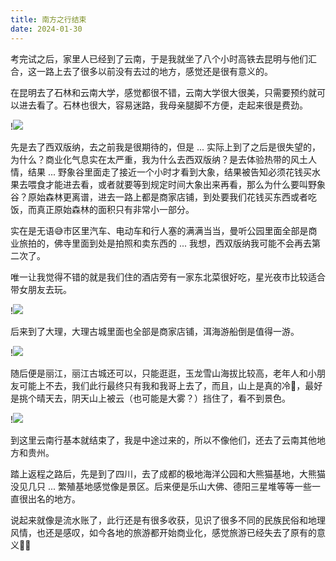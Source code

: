 ```yaml
---
title: 南方之行结束
date: 2024-01-30
---
```


考完试之后，家里人已经到了云南，于是我就坐了八个小时高铁去昆明与他们汇合，这一路上去了很多以前没有去过的地方，感觉还是很有意义的。

<!--more-->

在昆明去了石林和云南大学，感觉都很不错，云南大学很大很美，只需要预约就可以进去看了。石林也很大，容易迷路，我母亲腿脚不方便，走起来很是费劲。

!![](https://images.yuanj.top/202401301150556.jpg)

先是去了西双版纳，去之前我是很期待的，但是 ... 实际上到了之后是很失望的，为什么？商业化气息实在太严重，我为什么去西双版纳？是去体验热带的风土人情，结果 ... 野象谷里面走了接近一个小时才看到大象，结果被告知必须花钱买水果去喂食才能进去看，或者就要等到规定时间大象出来再看，那么为什么要叫野象谷？原始森林更离谱，进去一路上都是商家店铺，到处要我们花钱买东西或者吃饭，而真正原始森林的面积只有非常小一部分。

实在是无语😅市区里汽车、电动车和行人塞的满满当当，曼听公园里面全部是商业旅拍的，佛寺里面到处是拍照和卖东西的 ... 我想，西双版纳我可能不会再去第二次了。

唯一让我觉得不错的就是我们住的酒店旁有一家东北菜很好吃，星光夜市比较适合带女朋友去玩。

!![](https://images.yuanj.top/202401301154920.jpg)

后来到了大理，大理古城里面也全部是商家店铺，洱海游船倒是值得一游。

!![](https://images.yuanj.top/202401301158455.jpg)

随后便是丽江，丽江古城还可以，只能逛逛，玉龙雪山海拔比较高，老年人和小朋友可能上不去，我们此行最终只有我和我哥上去了，而且，山上是真的冷🥶，最好是挑个晴天去，阴天山上被云（也可能是大雾？）挡住了，看不到景色。

!![](https://images.yuanj.top/202401301159840.jpg)

到这里云南行基本就结束了，我是中途过来的，所以不像他们，还去了云南其他地方和贵州。

踏上返程之路后，先是到了四川，去了成都的极地海洋公园和大熊猫基地，大熊猫没见几只 ... 繁殖基地感觉像是景区。后来便是乐山大佛、德阳三星堆等等一些一直很出名的地方。

说起来就像是流水账了，此行还是有很多收获，见识了很多不同的民族民俗和地理风情，也还是感叹，如今各地的旅游都开始商业化，感觉旅游已经失去了原有的意义😮‍💨
